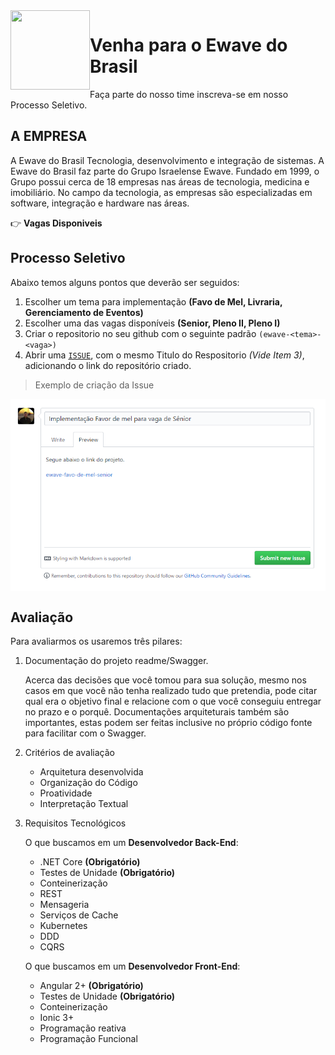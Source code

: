 <img src="https://www.ewave.com.br/wp-content/themes/ewave/images/ewave_logo_form.png" width="127px" height="127px" align="left"/>

# Venha para o Ewave do Brasil
Faça parte do nosso time inscreva-se em nosso Processo Seletivo.

##  A EMPRESA
A Ewave do Brasil Tecnologia, desenvolvimento e integração de sistemas. A Ewave do Brasil faz parte do Grupo Israelense Ewave. Fundado em 1999, o Grupo possui cerca de 18 empresas nas áreas de tecnologia, medicina e imobiliário. No campo da tecnologia, as empresas são especializadas em software, integração e hardware nas áreas.

:point_right: **Vagas Disponiveis**

## Processo Seletivo

Abaixo temos alguns pontos que deverão ser seguidos:

 1. Escolher um tema para implementação **(Favo de Mel, Livraria, Gerenciamento de Eventos)**
 2. Escolher uma das vagas disponíveis **(Senior, Pleno II, Pleno I)** 
 3. Criar o repositorio no seu github com o seguinte padrão `(ewave-<tema>-<vaga>)`
 4. Abrir uma [`ISSUE`](https://github.com/douglas-tsc/ewave-mt-processo-seletivo/issues), com o mesmo Titulo do Respositorio _(Vide Item 3)_,
 adicionando o link do repositório criado.
 
 > Exemplo de criação da Issue

<img src="./imagens/exemplo_issue.PNG " alt="Exemplo de criação da Issue" align="center"/> 

## Avaliação
Para avaliarmos os usaremos três pilares:
1. Documentação do projeto readme/Swagger.

    Acerca das decisões que você tomou para sua solução, mesmo nos casos em que você não tenha realizado tudo que pretendia, pode citar qual era o objetivo final e relacione com o que você conseguiu entregar no prazo e o porquê.
    Documentações arquiteturais também são importantes, estas podem ser feitas inclusive no próprio código fonte para facilitar com o Swagger.
  
2. Critérios de avaliação
   - Arquitetura desenvolvida
    - Organização do Código
    - Proatividade
    - Interpretação Textual 

3. Requisitos Tecnológicos

   O que buscamos em um **Desenvolvedor Back-End**:

   * .NET Core **(Obrigatório)**
   * Testes de Unidade **(Obrigatório)**
   * Conteinerização
   * REST
   * Mensageria
   * Serviços de Cache
   * Kubernetes
   * DDD
   * CQRS

   O que buscamos em um **Desenvolvedor Front-End**:
   
   * Angular 2+ **(Obrigatório)**
   * Testes de Unidade **(Obrigatório)**
   * Conteinerização
   * Ionic 3+
   * Programação reativa
   * Programação Funcional 
